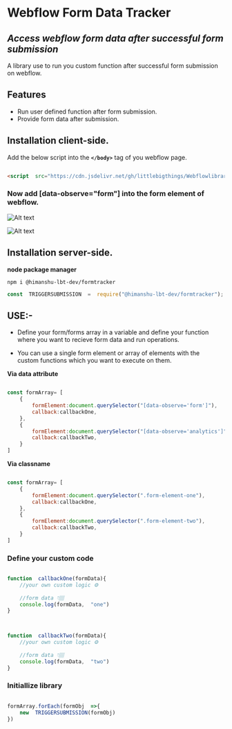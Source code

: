 
#  Webflow Form Data Tracker

##  _Access webflow form data after successful form submission_

A library use to run you custom function after successful form submission on webflow.

##  Features

- Run user defined function after form submission.
- Provide form data after submission.

##  Installation client-side.

Add the below script into the **`</body>`** tag of you webflow page.


```HTML

<script  src="https://cdn.jsdelivr.net/gh/littlebigthings/Webflowlibraries@master/FormTracker/scripts/Formsubmissiontrigger.js"></script>

```

  

###  Now add [data-observe="form"] into the form element of webflow.

![Alt text](https://cdn.jsdelivr.net/gh/littlebigthings/Webflowlibraries@master/FormTracker/Assets/image.png "Attribute")

![Alt text](https://cdn.jsdelivr.net/gh/littlebigthings/Webflowlibraries@master/FormTracker/Assets/image%20(1).png "Element")
  
##  Installation server-side.
**node package manager**

``` terminal
npm i @himanshu-lbt-dev/formtracker
```
``` javascript
const  TRIGGERSUBMISSION  =  require("@himanshu-lbt-dev/formtracker");
```

##  USE:-

 - Define your form/forms array in a variable and define your function
   where you want to recieve form data and run operations.
   
 - You can use a single form element or array of elements with the   
   custom functions which you want to execute on them.

**Via data attribute**

```javascript

const formArray= [
	{
		formElement:document.querySelector("[data-observe='form']"),
		callback:callbackOne,
	},
	{
		formElement:document.querySelector("[data-observe='analytics']"),
		callback:callbackTwo,
	}
]

```
**Via classname**

```javascript

const formArray= [
	{
		formElement:document.querySelector(".form-element-one"),
		callback:callbackOne,
	},
	{
		formElement:document.querySelector(".form-element-two"),
		callback:callbackTwo,
	}
]

```
  

###  Define your custom code

  

```javascript

function  callbackOne(formData){
	//your own custom logic ⚙️
	
	//form data 👇🏽
	console.log(formData,  "one")
}

  

function  callbackTwo(formData){
	//your own custom logic ⚙️
	
	//form data 👇🏽
	console.log(formData,  "two")
}

```

  

###  Initiallize library

```javascript

formArray.forEach(formObj  =>{
	new  TRIGGERSUBMISSION(formObj)
})

```
